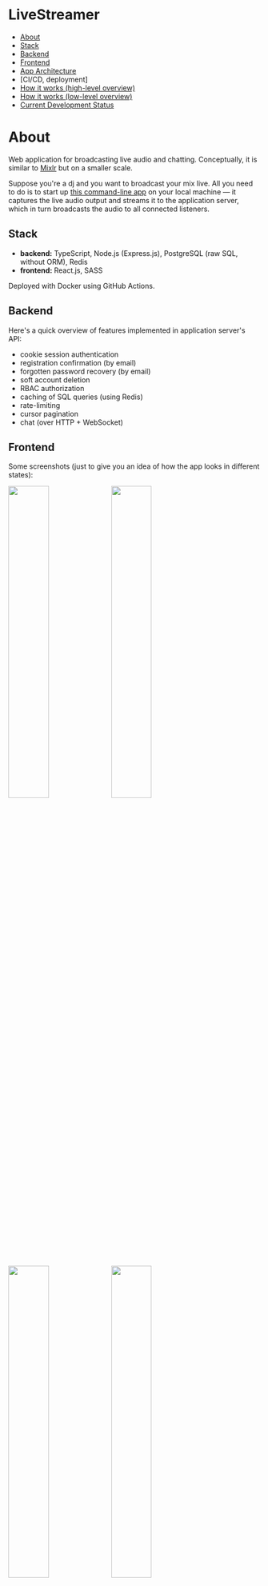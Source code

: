 # LiveStreamer

* [About](#about)
* [Stack](#stack)
* [Backend](#backend)
* [Frontend](#frontend)
* [App Architecture](#app-architecture)
* [CI/CD, deployment]
* [How it works (high-level overview)](#how-it-works-high-level-overview)
* [How it works (low-level overview)](#how-it-works-low-level-overview)
* [Current Development Status](#current-development-status)



# About

Web application for broadcasting live audio and chatting. Conceptually, it is similar to [Mixlr](http://mixlr.com) but on a smaller scale.

Suppose you're a dj and you want to broadcast your mix live. All you need to do is to start up [this command-line app](https://github.com/ponomarevandrey/live-streamer-source-client) on your local machine — it captures the live audio output and streams it to the application server, which in turn broadcasts the audio to all connected listeners.



## Stack

* **backend:** TypeScript, Node.js (Express.js), PostgreSQL (raw SQL, without ORM), Redis
* **frontend:** React.js, SASS

Deployed with Docker using GitHub Actions.



## Backend

Here's a quick overview of features implemented in application server's API:

* cookie session authentication
* registration confirmation (by email)
* forgotten password recovery (by email)
* soft account deletion
* RBAC authorization
* caching of SQL queries (using Redis)
* rate-limiting
* cursor pagination
* chat (over HTTP + WebSocket)



## Frontend

Some screenshots (just to give you an idea of how the app looks in different states):

<img src="./doc/ui-screenshots/01.png" width="40%">

<img src="./doc/ui-screenshots/02.png" width="40%">

<img src="./doc/ui-screenshots/03.png" width="40%">

<img src="./doc/ui-screenshots/04.png" width="40%">

<img src="./doc/ui-screenshots/05.png" width="40%">

<img src="./doc/ui-screenshots/06.png" width="40%">



## App Architecture

```
                                                        chat over WebSocket + HTTP
            auido stream over HTTPS/1.1           audio stream over HTTP WebSocket
 BROADCASTER -----------------------> || APP SERVER ---------------------------> LISTENERS
(HTTP client)       mp3, 128kbps      ||                   mp3, 128kbps        (React Client)
                                      ||
                              Nginx as reverse proxy
                          translating HTTPS/1.1 to HTTP/2
```

![](./doc/architecture.png)

> There is only one difference between development and production environment — the presence of `client` container:
>
> * in the dev environment, React app runs in a separate `client` container and is served by `webpack-dev-server`
> * in production, I don't use the `client` container but serve the React app directly with Nginx instead i.e. I put all Webpack output into the `nginx` container



## CI/CD, deployment

Reverse proxy, frontend and backend are all deployed independently. 

Reverse proxy is located in [separate repo](https://github.com/ponomarevandrey/simple-cloud-nginx).

Frontend and backend as well as all database containers are all located in this repo.

The CI/CD pipeline is implemented using GitHub Actions. Here is the workflow logic. On every push:
1. run tests
2. build and upload images to DockerHub
3. pull images from DockerHub to app server
4. start the app using Docker Compose




## Database Schema

![](./doc/db-schema.png)



## How it works (high-level overview)

The app involves three parties: **source client (aka broadcaster)**, **Application Server** and **consuming client (aka listener(s))**:

* **source HTTP client (aka broadcaster)** (the app and its documentation are in the [separate repo](https://github.com/ponomarevandrey/live-streamer-source-client)) — it captures the audio output from OS and streams it to the app server using regular progressive HTTP streaming
* **application server** (this repo) — serves as audio streaming and chat server. It provides REST API used by both Source Client app and React.js client app. App server takes the incoming audio stream and passes it through to listeners.
* **consuming clients (aka listeners)**. React.js client-side app.



## How it works (low-level overview)

The application server is implemented as REST API and provides two main features of the app: audio broadcasting and chat.

0. To start streaming, the broadcaster should start the command line [Source Client app](https://github.com/ponomarevandrey/live-streamer-source-client) and log in to the application server. Authentication is implemented using a cookie session (stored in Redis).
1. When the broadcaster starts streaming, the Source Client app sends chunked audio stream in PUT request to `/stream` endpoint. Application server stores all live stream data (listener count, likes, etc.) in Redis.
2. Application server detects the start of the stream and sends a notification to the frontend over WebSocket.
3. On the client side, React receives WebSocket notification and switches into "LIVE" mode, displaying the stream status, timer, number of listeners online, and other data. When the user clicks the 'play' button, React fetches live audio using `GET /stream`.
4. During the stream, listeners can "like" the broadcast showing that they like the music by clicking the 'heart' button. After clicking, the button becomes inactive for 10 seconds. The API endpoint allowing to "like" the broadcast is rate limited, so if the client attempts to trick the app by sending multiple "like" requests directly to the API endpoint, Nginx will ban the client's IP for some time.
5. After the broadcast is finished, all stream data is saved from Redis to PostgreSQL. By default, the finished stream is hidden — it is not visible to listeners; only the user with broadcaster's permissions can log in and publish (make visible to everyone) the finished broadcasts. Broadcaster can also edit/update title, description, links, and other metadata of past broadcasts.
6. Broadcaster can schedule new broadcasts (this feature is currently supported only by API; React client doesn't provide an interface for this). To do this, the client should send the scheduled broadcast's title and start/end date, and time

All chat functionality, notifications as well as other real-time features are implemented over WebSocket + HTTP. Technically it is possible to implement everything solely over WebSocket, but it would end up in a pretty chaotic and unreliable client-server communication. So, to make the interaction more organized, I utilize both WebSocket and HTTP. For instance, this is how I implemented the chat:

1.  Client sends a chat message to REST API
2.  API saves the message to the database and returns 200 response to the sender.
3.  Then API broadcasts the saved message to all connected clients (except sender) over WebSocket.

    Thus we get the benefits of REST architecture and Websocket protocol at the same time. While WebSocket allows us to do everything in real-time, REST provides the structure and order in client-server communication.


## Current Development Status

* all of the essential features of the app server are implemented; the code needs some refactoring, but I decided not to touch anything until I write more unit tests
* yep, there are very few tests written overall; I'm currently working to fix this
* also, at the moment of writing, React client uses only a fraction of the existing API
